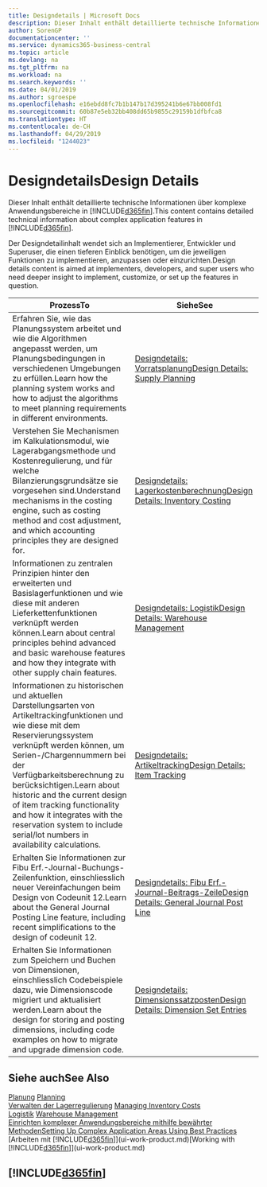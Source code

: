 ```yaml
---
title: Designdetails | Microsoft Docs
description: Dieser Inhalt enthält detaillierte technische Informationen über komplexe Anwendungsbereiche in  Business Central.
author: SorenGP
documentationcenter: ''
ms.service: dynamics365-business-central
ms.topic: article
ms.devlang: na
ms.tgt_pltfrm: na
ms.workload: na
ms.search.keywords: ''
ms.date: 04/01/2019
ms.author: sgroespe
ms.openlocfilehash: e16ebdd8fc7b1b147b17d395241b6e67bb008fd1
ms.sourcegitcommit: 60b87e5eb32bb408dd65b9855c29159b1dfbfca8
ms.translationtype: HT
ms.contentlocale: de-CH
ms.lasthandoff: 04/29/2019
ms.locfileid: "1244023"
---
```

# <a name="design-details"></a><span data-ttu-id="cbec1-103">Designdetails</span><span class="sxs-lookup"><span data-stu-id="cbec1-103">Design Details</span></span>
<span data-ttu-id="cbec1-104">Dieser Inhalt enthält detaillierte technische Informationen über komplexe Anwendungsbereiche in [!INCLUDE[d365fin](includes/d365fin_md.md)].</span><span class="sxs-lookup"><span data-stu-id="cbec1-104">This content contains detailed technical information about complex application features in [!INCLUDE[d365fin](includes/d365fin_md.md)].</span></span>  

 <span data-ttu-id="cbec1-105">Der Designdetailinhalt wendet sich an Implementierer, Entwickler und Superuser, die einen tieferen Einblick benötigen, um die jeweiligen Funktionen zu implementieren, anzupassen oder einzurichten.</span><span class="sxs-lookup"><span data-stu-id="cbec1-105">Design details content is aimed at implementers, developers, and super users who need deeper insight to implement, customize, or set up the features in question.</span></span>  

|<span data-ttu-id="cbec1-106">**Prozess**</span><span class="sxs-lookup"><span data-stu-id="cbec1-106">**To**</span></span>|<span data-ttu-id="cbec1-107">**Siehe**</span><span class="sxs-lookup"><span data-stu-id="cbec1-107">**See**</span></span>|  
|------------|-------------|  
|<span data-ttu-id="cbec1-108">Erfahren Sie, wie das Planungssystem arbeitet und wie die Algorithmen angepasst werden, um Planungsbedingungen in verschiedenen Umgebungen zu erfüllen.</span><span class="sxs-lookup"><span data-stu-id="cbec1-108">Learn how the planning system works and how to adjust the algorithms to meet planning requirements in different environments.</span></span>|[<span data-ttu-id="cbec1-109">Designdetails: Vorratsplanung</span><span class="sxs-lookup"><span data-stu-id="cbec1-109">Design Details: Supply Planning</span></span>](design-details-supply-planning.md)|  
|<span data-ttu-id="cbec1-110">Verstehen Sie Mechanismen im Kalkulationsmodul, wie Lagerabgangsmethode und Kostenregulierung, und für welche Bilanzierungsgrundsätze sie vorgesehen sind.</span><span class="sxs-lookup"><span data-stu-id="cbec1-110">Understand mechanisms in the costing engine, such as costing method and cost adjustment, and which accounting principles they are designed for.</span></span>|[<span data-ttu-id="cbec1-111">Designdetails: Lagerkostenberechnung</span><span class="sxs-lookup"><span data-stu-id="cbec1-111">Design Details: Inventory Costing</span></span>](design-details-inventory-costing.md)|  
|<span data-ttu-id="cbec1-112">Informationen zu zentralen Prinzipien hinter den erweiterten und Basislagerfunktionen und wie diese mit anderen Lieferkettenfunktionen verknüpft werden können.</span><span class="sxs-lookup"><span data-stu-id="cbec1-112">Learn about central principles behind advanced and basic warehouse features and how they integrate with other supply chain features.</span></span>|[<span data-ttu-id="cbec1-113">Designdetails: Logistik</span><span class="sxs-lookup"><span data-stu-id="cbec1-113">Design Details: Warehouse Management</span></span>](design-details-warehouse-management.md)|  
|<span data-ttu-id="cbec1-114">Informationen zu historischen und aktuellen Darstellungsarten von Artikeltrackingfunktionen und wie diese mit dem Reservierungssystem verknüpft werden können, um Serien-/Chargennummern bei der Verfügbarkeitsberechnung zu berücksichtigen.</span><span class="sxs-lookup"><span data-stu-id="cbec1-114">Learn about historic and the current design of item tracking functionality and how it integrates with the reservation system to include serial/lot numbers in availability calculations.</span></span>|[<span data-ttu-id="cbec1-115">Designdetails: Artikeltracking</span><span class="sxs-lookup"><span data-stu-id="cbec1-115">Design Details: Item Tracking</span></span>](design-details-item-tracking.md)|  
|<span data-ttu-id="cbec1-116">Erhalten Sie Informationen zur Fibu Erf.-Journal-Buchungs-Zeilenfunktion, einschliesslich neuer Vereinfachungen beim Design von Codeunit 12.</span><span class="sxs-lookup"><span data-stu-id="cbec1-116">Learn about the General Journal Posting Line feature, including recent simplifications to the design of codeunit 12.</span></span>|[<span data-ttu-id="cbec1-117">Designdetails: Fibu Erf.-Journal-Beitrags-Zeile</span><span class="sxs-lookup"><span data-stu-id="cbec1-117">Design Details: General Journal Post Line</span></span>](design-details-general-journal-post-line.md)|
|<span data-ttu-id="cbec1-118">Erhalten Sie Informationen zum Speichern und Buchen von Dimensionen, einschliesslich Codebeispiele dazu, wie Dimensionscode migriert und aktualisiert werden.</span><span class="sxs-lookup"><span data-stu-id="cbec1-118">Learn about the design for storing and posting dimensions, including code examples on how to migrate and upgrade dimension code.</span></span>|[<span data-ttu-id="cbec1-119">Designdetails: Dimensionssatzposten</span><span class="sxs-lookup"><span data-stu-id="cbec1-119">Design Details: Dimension Set Entries</span></span>](design-details-dimension-set-entries.md)| 

## <a name="see-also"></a><span data-ttu-id="cbec1-120">Siehe auch</span><span class="sxs-lookup"><span data-stu-id="cbec1-120">See Also</span></span>  
 <span data-ttu-id="cbec1-121">[Planung](production-planning.md) </span><span class="sxs-lookup"><span data-stu-id="cbec1-121">[Planning](production-planning.md) </span></span>  
 <span data-ttu-id="cbec1-122">[Verwalten der Lagerregulierung](finance-manage-inventory-costs.md) </span><span class="sxs-lookup"><span data-stu-id="cbec1-122">[Managing Inventory Costs](finance-manage-inventory-costs.md) </span></span>  
 <span data-ttu-id="cbec1-123">[Logistik](warehouse-manage-warehouse.md) </span><span class="sxs-lookup"><span data-stu-id="cbec1-123">[Warehouse Management](warehouse-manage-warehouse.md) </span></span>  
 [<span data-ttu-id="cbec1-124">Einrichten komplexer Anwendungsbereiche mithilfe bewährter Methoden</span><span class="sxs-lookup"><span data-stu-id="cbec1-124">Setting Up Complex Application Areas Using Best Practices</span></span>](set-up-complex-application-areas-using-best-practices.md)  
 <span data-ttu-id="cbec1-125">[Arbeiten mit [!INCLUDE[d365fin](includes/d365fin_md.md)]](ui-work-product.md)</span><span class="sxs-lookup"><span data-stu-id="cbec1-125">[Working with [!INCLUDE[d365fin](includes/d365fin_md.md)]](ui-work-product.md)</span></span>

 ## [!INCLUDE[d365fin](includes/free_trial_md.md)]  
